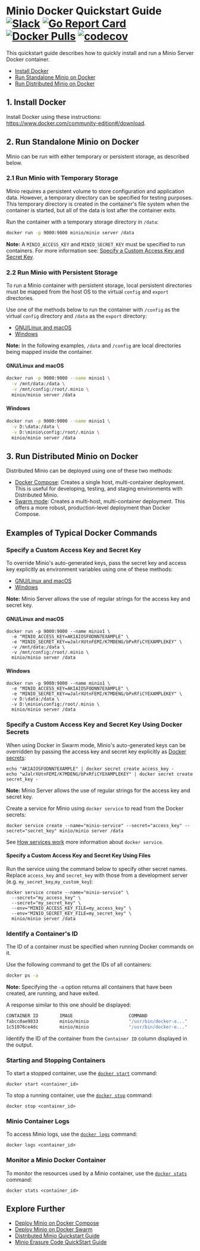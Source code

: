 # Minio Docker Quickstart Guide [![Slack](https://slack.minio.io/slack?type=svg)](https://slack.minio.io) [![Go Report Card](https://goreportcard.com/badge/minio/minio)](https://goreportcard.com/report/minio/minio) [![Docker Pulls](https://img.shields.io/docker/pulls/minio/minio.svg?maxAge=604800)](https://hub.docker.com/r/minio/minio/) [![codecov](https://codecov.io/gh/minio/minio/branch/master/graph/badge.svg)](https://codecov.io/gh/minio/minio)

This quickstart guide describes how to quickly install and run a Minio Server Docker container.

- [Install Docker](#install-docker)
- [Run Standalone Minio on Docker](#run-standalone-minio-on-docker)
- [Run Distributed Minio on Docker](#run-distributed-minio-on-docker)

## <a name="install-docker"></a>1. Install Docker
Install Docker using these instructions: <https://www.docker.com/community-edition#/download>.

## <a name="run-standalone-minio-on-docker"></a>2. Run Standalone Minio on Docker

Minio can be run with either temporary or persistent storage, as described below.

### 2.1 Run Minio with Temporary Storage
Minio requires a persistent volume to store configuration and application data. However, a temporary directory can be specified for testing purposes. This temporary directory is created in the container's file system when the container is started, but all of the data is lost after the container exits.

Run the container with a temporary storage directory in `/data`:

```sh
docker run -p 9000:9000 minio/minio server /data
```

**Note:** A `MINIO_ACCESS_KEY` and `MINIO_SECRET_KEY` must be specified to run containers. For more information see: [Specify a Custom Access Key and Secret Key](#specifycustomkeys).

### 2.2 Run Minio with Persistent Storage
To run a Minio container with persistent storage, local persistent directories must be mapped from the host OS to the virtual `config` and `export` directories.

Use one of the methods below to run the container with  `/config` as the virtual `config` directory and `/data` as the `export` directory:
* [GNU/Linux and macOS](#persistent_linuxmac)
* [Windows](#persistent_windows)

**Note:** In the following examples, `/data` and `/config` are local directories being mapped inside the container.

#### <a name="persistent_linuxmac"></a>GNU/Linux and macOS
```sh
docker run -p 9000:9000 --name minio1 \
  -v /mnt/data:/data \
  -v /mnt/config:/root/.minio \
  minio/minio server /data
```

#### <a name="persistent_windows"></a>Windows
```sh
docker run -p 9000:9000 --name minio1 \
  -v D:\data:/data \
  -v D:\minio\config:/root/.minio \
  minio/minio server /data
```

## <a name="run-distributed-minio-on-docker"></a>3. Run Distributed Minio on Docker
Distributed Minio can be deployed using one of these two methods:
* [Docker Compose](https://docs.minio.io/docs/deploy-minio-on-docker-compose): Creates a single host, multi-container deployment. This is useful for developing, testing, and staging environments with Distributed Minio.
* [Swarm mode](https://docs.minio.io/docs/deploy-minio-on-docker-swarm): Creates a multi-host, multi-container deployment. This offers a more robust, production-level deployment than Docker Compose.

## <a name="runcommands"></a>Examples of Typical Docker Commands

### <a name="specifycustomkeys"></a>Specify a Custom Access Key and Secret Key
To override Minio's auto-generated keys, pass the secret key and access key explicitly as environment variables using one of these methods:
* [GNU/Linux and macOS](#linuxmac_secret)
* [Windows](#windows_secret)

**Note:** Minio Server allows the use of regular strings for the access key and secret key.

#### <a name="linuxmac_secret"></a>GNU/Linux and macOS
```
docker run -p 9000:9000 --name minio1 \
  -e "MINIO_ACCESS_KEY=AKIAIOSFODNN7EXAMPLE" \
  -e "MINIO_SECRET_KEY=wJalrXUtnFEMI/K7MDENG/bPxRfiCYEXAMPLEKEY" \
  -v /mnt/data:/data \
  -v /mnt/config:/root/.minio \
  minio/minio server /data
```

#### <a name="windows_secret"></a>Windows
```
docker run -p 9000:9000 --name minio1 \
  -e "MINIO_ACCESS_KEY=AKIAIOSFODNN7EXAMPLE" \
  -e "MINIO_SECRET_KEY=wJalrXUtnFEMI/K7MDENG/bPxRfiCYEXAMPLEKEY" \
  -v D:\data:/data \
  -v D:\minio\config:/root/.minio \
  minio/minio server /data
```

### Specify a Custom Access Key and Secret Key Using Docker Secrets
When using Docker in Swarm mode, Minio's auto-generated keys can be overridden by passing the access key and secret key explicitly as [Docker secrets](https://docs.docker.com/engine/swarm/secrets/):

```
echo "AKIAIOSFODNN7EXAMPLE" | docker secret create access_key -
echo "wJalrXUtnFEMI/K7MDENG/bPxRfiCYEXAMPLEKEY" | docker secret create secret_key -
```

**Note:** Minio Server allows the use of regular strings for the access key and secret key.

Create a service for Minio using `docker service` to read from the Docker secrets:

```
docker service create --name="minio-service" --secret="access_key" --secret="secret_key" minio/minio server /data
```

See [How services work](https://docs.docker.com/engine/swarm/how-swarm-mode-works/services/) more information about `docker service`.

#### Specify a Custom Access Key and Secret Key Using Files
Run the service using the command below to specify other secret names. Replace `access_key` and `secret_key` with those from a development server (e.g. `my_secret_key`,`my_custom_key`):

```
docker service create --name="minio-service" \
  --secret="my_access_key" \
  --secret="my_secret_key" \
  --env="MINIO_ACCESS_KEY_FILE=my_access_key" \
  --env="MINIO_SECRET_KEY_FILE=my_secret_key" \
  minio/minio server /data
```

### Identify a Container's ID
The ID of a container must be specified when running Docker commands on it.

Use the following command to get the IDs of all containers:

```sh
docker ps -a
```

**Note:** Specifying the `-a`  option returns all containers that have been created, are running, and have exited.

A response similar to this one should be displayed:

```sh
CONTAINER ID        IMAGE                     COMMAND                  CREATED             STATUS                     PORTS               NAMES
fabcc0ae9833        minio/minio               "/usr/bin/docker-e..."   4 minutes ago       Exited (0) 4 minutes ago                       minio2
1c51076ce4dc        minio/minio               "/usr/bin/docker-e..."   7 minutes ago       Created                                        minio1
```

Identify the ID of the container from the `Container ID` column displayed in the output.

### Starting and Stopping Containers
To start a stopped container, use the [`docker start`](https://docs.docker.com/engine/reference/commandline/start/) command:

```
docker start <container_id>
```

To stop a running container, use the [`docker stop`](https://docs.docker.com/engine/reference/commandline/stop/) command:
```
docker stop <container_id>
```

### Minio Container Logs
To access Minio logs, use the [`docker logs`](https://docs.docker.com/engine/reference/commandline/logs/) command:

```
docker logs <container_id>
```

### Monitor a Minio Docker Container
To monitor the resources used by a Minio container, use the [`docker stats`](https://docs.docker.com/engine/reference/commandline/stats/) command:

```
docker stats <container_id>
```

## Explore Further

* [Deploy Minio on Docker Compose](https://docs.minio.io/docs/deploy-minio-on-docker-compose)
* [Deploy Minio on Docker Swarm](https://docs.minio.io/docs/deploy-minio-on-docker-swarm)
* [Distributed Minio Quickstart Guide](https://docs.minio.io/docs/distributed-minio-quickstart-guide)
* [Minio Erasure Code QuickStart Guide](https://docs.minio.io/docs/minio-erasure-code-quickstart-guide)
